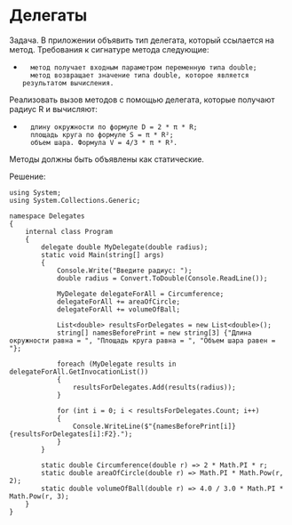 # Делегаты

Задача.  В приложении объявить тип делегата, который ссылается на метод. Требования к сигнатуре метода следующие:

-       метод получает входным параметром переменную типа double;
        метод возвращает значение типа double, которое является результатом вычисления.

 

Реализовать вызов методов с помощью делегата, которые получают радиус R и вычисляют:

-       длину окружности по формуле D = 2 * π * R;
        площадь круга по формуле S = π * R²;
        объем шара. Формула V = 4/3 * π * R³.



Методы должны быть объявлены как статические.

Решение: 

```
using System;
using System.Collections.Generic;

namespace Delegates
{
    internal class Program
    {
        delegate double MyDelegate(double radius);
        static void Main(string[] args)
        {
            Console.Write("Введите радиус: ");
            double radius = Convert.ToDouble(Console.ReadLine());

            MyDelegate delegateForAll = Circumference;
            delegateForAll += areaOfCircle;
            delegateForAll += volumeOfBall;
            
            List<double> resultsForDelegates = new List<double>();
            string[] namesBeforePrint = new string[3] {"Длина окружности равна = ", "Площадь круга равна = ", "Объем шара равен = "};

            foreach (MyDelegate results in delegateForAll.GetInvocationList())
            {
                resultsForDelegates.Add(results(radius));
            }

            for (int i = 0; i < resultsForDelegates.Count; i++)
            {
                Console.WriteLine($"{namesBeforePrint[i]}{resultsForDelegates[i]:F2}.");
            }
        }

        static double Circumference(double r) => 2 * Math.PI * r;
        static double areaOf​​Circle(double r) => Math.PI * Math.Pow(r, 2);
        static double volumeOfBall(double r) => 4.0 / 3.0 * Math.PI * Math.Pow(r, 3);
    }
}

```
